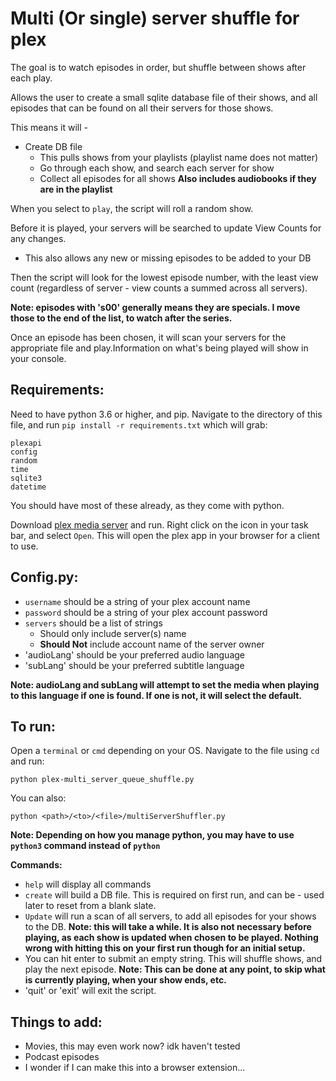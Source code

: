 # Multi (Or single) server shuffle for plex
The goal is to watch episodes in order, but shuffle between shows after each play.

Allows the user to create a small sqlite database file of their shows, and all episodes that can be found on all their servers for those shows.

This means it will -
 - Create DB file
	- This pulls shows from your playlists (playlist name does not matter)
	- Go through each show, and search each server for show
	- Collect all episodes for all shows
**Also includes audiobooks if they are in the playlist**

When you select to `play`, the script will roll a random show.

Before it is played, your servers will be searched to update View Counts for any changes.
- This also allows any new or missing episodes to be added to your DB

Then the script will look for the lowest episode number, with the least view count (regardless of server - view counts a summed across all servers).

**Note: episodes with 's00' generally means they are specials. I move those to the end of the list, to watch after the series.**

Once an episode has been chosen, it will scan your servers for the appropriate file and play.Information on what's being played will show in your console.

## Requirements:
Need to have python 3.6 or higher, and pip.
Navigate to the directory of this file, and run `pip install -r requirements.txt` which will grab:
```
plexapi
config
random
time
sqlite3
datetime
```
You should have most of these already, as they come with python.

Download [plex media server](https://www.plex.tv/media-server-downloads/#plex-app) and run. Right click on the icon in your task bar, and select `Open`. This will open the plex app in your browser for a client to use.

## Config.py:
- `username` should be a string of your plex account name
- `password` should be a string of your plex account password
- `servers` should be a list of strings
	- Should only include server(s) name
	- **Should Not** include account name of the server owner
- 'audioLang' should be your preferred audio language
- 'subLang' should be your preferred subtitle language

**Note: audioLang and subLang will attempt to set the media when playing to this language if one is found. If one is not, it will select the default.**

## To run:
Open a `terminal` or `cmd` depending on your OS. Navigate to the file using `cd` and run:

`python plex-multi_server_queue_shuffle.py`

You can also:

`python <path>/<to>/<file>/multiServerShuffler.py`

**Note: Depending on how you manage python, you may have to use `python3` command instead of `python`**

**Commands:**
 - `help` will display all commands
 - `create` will build a DB file. This is required on first run, and can be  - used later to reset from a blank slate.
 - `Update` will run a scan of all servers, to add all episodes for your shows to the DB. **Note: this will take a while. It is also not necessary before playing, as each show is updated when chosen to be played. Nothing wrong with hitting this on your first run though for an initial setup.**
 - You can hit enter to submit an empty string. This will shuffle shows, and play the next episode. **Note: This can be done at any point, to skip what is currently playing, when your show ends, etc.**
 - 'quit' or 'exit' will exit the script.

## Things to add:
 - Movies, this may even work now? idk haven't tested
 - Podcast episodes
 - I wonder if I can make this into a browser extension...